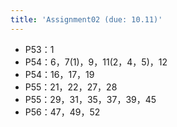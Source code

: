 ```yaml
---
title: 'Assignment02 (due: 10.11)'
---
```

- P53：1
- P54：6，7(1)，9，11(2，4，5)，12
- P54：16，17，19
- P55：21，22，27，28
- P55：29，31，35，37，39，45
- P56：47，49，52

